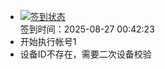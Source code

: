 - [![签到状态](https://github.com/womade/Cloud189-Actions/actions/workflows/main.yml/badge.svg?branch=main)](https://github.com/womade/Cloud189-Actions/actions/workflows/main.yml) <br> 签到时间：2025-08-27 00:42:23
- 开始执行帐号1
- 设备ID不存在，需要二次设备校验

